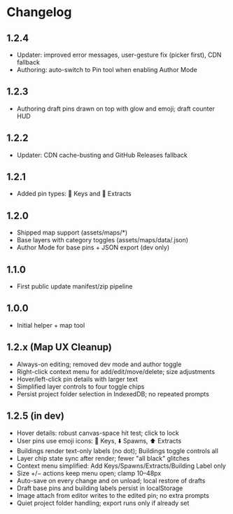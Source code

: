 # Changelog

## 1.2.4
- Updater: improved error messages, user-gesture fix (picker first), CDN fallback
- Authoring: auto-switch to Pin tool when enabling Author Mode

## 1.2.3
- Authoring draft pins drawn on top with glow and emoji; draft counter HUD

## 1.2.2
- Updater: CDN cache-busting and GitHub Releases fallback

## 1.2.1
- Added pin types: 🔑 Keys and 🚪 Extracts

## 1.2.0
- Shipped map support (assets/maps/*)
- Base layers with category toggles (assets/maps/data/<slug>.json)
- Author Mode for base pins + JSON export (dev only)

## 1.1.0
- First public update manifest/zip pipeline

## 1.0.0
- Initial helper + map tool

## 1.2.x (Map UX Cleanup)
- Always-on editing; removed dev mode and author toggle
- Right-click context menu for add/edit/move/delete; size adjustments
- Hover/left-click pin details with larger text
- Simplified layer controls to four toggle chips
- Persist project folder selection in IndexedDB; no repeated prompts

## 1.2.5 (in dev)
- Hover details: robust canvas-space hit test; click to lock
- User pins use emoji icons: 🔑 Keys, ⬇️ Spawns, ⬆️ Extracts
- Buildings render text-only labels (no dot); Buildings toggle controls all
- Layer chip state sync after render; fewer "all black" glitches
- Context menu simplified: Add Keys/Spawns/Extracts/Building Label only
- Size +/− actions keep menu open; clamp 10–48px
- Auto-save on every change and on unload; local restore of drafts
- Draft base pins and building labels persist in localStorage
- Image attach from editor writes to the edited pin; no extra prompts
- Quiet project folder handling; export runs only if already set